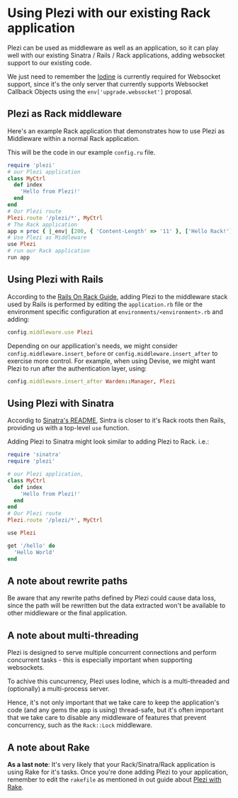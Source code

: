# Using Plezi with our existing Rack application

Plezi can be used as middleware as well as an application, so it can play well with our existing Sinatra / Rails / Rack applications, adding websocket support to our existing code.

We just need to remember the [Iodine](https://github.com/boazsegev/iodine) is currently required for Websocket support, since it's the only server that currently supports Websocket Callback Objects using the `env['upgrade.websocket']` proposal.

## Plezi as Rack middleware

Here's an example Rack application that demonstrates how to use Plezi as Middleware within a normal Rack application.

This will be the code in our example `config.ru` file.

```ruby
require 'plezi'
# our Plezi application
class MyCtrl
  def index
    'Hello from Plezi!'
  end
end
# Our Plezi route
Plezi.route '/plezi/*', MyCtrl
# The Rack application
app = proc { |_env| [200, { 'Content-Length' => '11' }, ['Hello Rack!']] }
# Use Plezi as Middleware
use Plezi
# run our Rack application
run app
```

## Using Plezi with Rails

According to the [Rails On Rack Guide](http://guides.rubyonrails.org/rails_on_rack.html#configuring-middleware-stack), adding Plezi to the middleware stack used by Rails is performed by editing the `application.rb` file or the environment specific configuration at `environments/<environment>.rb` and adding:

  ```ruby
  config.middleware.use Plezi
  ```

Depending on our appllication's needs, we might consider `config.middleware.insert_before` or `config.middleware.insert_after` to exercise more control. For example, when using Devise, we might want Plezi to run after the authentication layer, using:

```ruby
config.middleware.insert_after Warden::Manager, Plezi
```

## Using Plezi with Sinatra

Accordig to [Sinatra's README](http://www.sinatrarb.com/intro#Rack%20Middleware), Sintra is closer to it's Rack roots then Rails, providing us with a top-level `use` function.

Adding Plezi to Sinatra might look similar to adding Plezi to Rack. i.e.:

```ruby
require 'sinatra'
require 'plezi'

# our Plezi application,
class MyCtrl
  def index
    'Hello from Plezi!'
  end
end
# Our Plezi route
Plezi.route '/plezi/*', MyCtrl

use Plezi

get '/hello' do
  'Hello World'
end
```

## A note about rewrite paths

Be aware that any rewrite paths defined by Plezi could cause data loss, since the path will be rewritten but the data extracted won't be available to other middleware or the final application.

## A note about multi-threading

Plezi is designed to serve multiple concurrent connections and perform concurrent tasks - this is especially important when supporting websockets.

To achive this cuncurrency, Plezi uses Iodine, which is a multi-threaded and (optionally) a multi-process server.

Hence, it's not only important that we take care to keep the application's code (and any gems the app is using) thread-safe, but it's often important that we take care to disable any middleware of features that prevent concurrency, such as the `Rack::Lock` middleware.

## A note about Rake

**As a last note**: It's very likely that your Rack/Sinatra/Rack application is using Rake for it's tasks. Once you're done adding Plezi to your application, remember to edit the `rakefile` as mentioned in out guide about [Plezi with Rake](rake).
